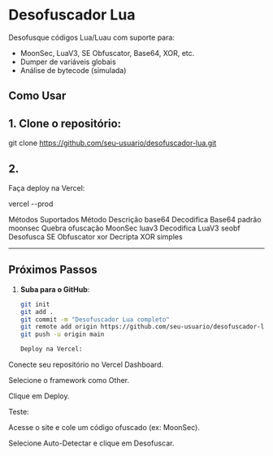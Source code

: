 # Desofuscador Lua 

Desofusque códigos Lua/Luau com suporte para:
- MoonSec, LuaV3, SE Obfuscator, Base64, XOR, etc.
- Dumper de variáveis globais
- Análise de bytecode (simulada)

## Como Usar
## 1. Clone o repositório:
  
   git clone https://github.com/seu-usuario/desofuscador-lua.git
   
## 2.
Faça deploy na Vercel:

vercel --prod

Métodos Suportados
Método	Descrição
base64	Decodifica Base64 padrão
moonsec	Quebra ofuscação MoonSec
luav3	Decodifica LuaV3
seobf	Desofusca SE Obfuscator
xor	Decripta XOR simples



---

## **Próximos Passos**
1. **Suba para o GitHub**:
   ```bash
   git init
   git add .
   git commit -m "Desofuscador Lua completo"
   git remote add origin https://github.com/seu-usuario/desofuscador-lua.git
   git push -u origin main

   Deploy na Vercel:

Conecte seu repositório no Vercel Dashboard.

Selecione o framework como Other.

Clique em Deploy.

Teste:

Acesse o site e cole um código ofuscado (ex: MoonSec).

Selecione Auto-Detectar e clique em Desofuscar.
